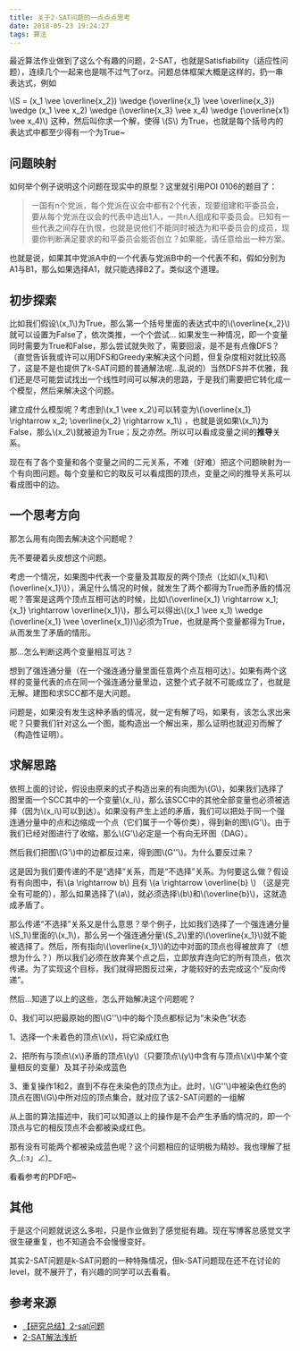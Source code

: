```yaml
---
title: 关于2-SAT问题的一点点点思考
date: 2018-05-23 19:24:27
tags: 算法
---
```


<script type="text/javascript" src="http://cdn.mathjax.org/mathjax/latest/MathJax.js?config=default"></script>

最近算法作业做到了这么个有趣的问题，2-SAT，也就是Satisfiability（适应性问题），连续几个一起来也是喘不过气了orz。问题总体框架大概是这样的，扔一串表达式，例如

\\(S = (x_1 \vee \overline{x_2}) \wedge (\overline{x_1} \vee \overline{x_3}) \wedge (x_1 \vee x_2) \wedge (\overline{x_3} \vee x_4) \wedge (\overline{x1} \vee x_4)\\) 这种，然后叫你求一个解，使得 \\(S\\) 为True，也就是每个括号内的表达式中都至少得有一个为True~<!-- more -->

## 问题映射

如何举个例子说明这个问题在现实中的原型？这里就引用POI 0106的题目了：

> 一国有n个党派，每个党派在议会中都有2个代表，现要组建和平委员会，要从每个党派在议会的代表中选出1人，一共n人组成和平委员会。已知有一些代表之间存在仇恨，也就是说他们不能同时被选为和平委员会的成员，现要你判断满足要求的和平委员会能否创立？如果能，请任意给出一种方案。

也就是说，如果其中党派A中的一个代表与党派B中的一个代表不和，假如分别为A1与B1，那么如果选择A1，就只能选择B2了。类似这个道理。



## 初步探索

比如我们假设\\(x_1\\)为True，那么第一个括号里面的表达式中的\\(\overline{x_2}\\)就可以设置为False了，依次类推，一个个尝试… 如果发生一种情况，即一个变量同时需要为True和False，那么尝试就失败了，需要回滚，是不是有点像DFS？（直觉告诉我或许可以用DFS和Greedy来解决这个问题，但复杂度相对就比较高了，这是不是也提供了k-SAT问题的普通解法呢…乱说的）当然DFS并不优雅，我们还是尽可能尝试找出一个线性时间可以解决的思路，于是我们需要把它转化成一个模型，然后来解决这个问题。

建立成什么模型呢？考虑到\\(x_1 \vee x_2\\)可以转变为\\(\overline{x_1} \rightarrow x_2; \overline{x_2} \rightarrow x_1\\) ，也就是说如果\\(x_1\\)为False，那么\\(x_2\\)就被迫为True；反之亦然。所以可以看成变量之间的**推导**关系。

现在有了各个变量和各个变量之间的二元关系，不难（好难）把这个问题映射为一个有向图问题。每个变量和它的取反可以看成图的顶点，变量之间的推导关系可以看成图中的边。



## 一个思考方向

那怎么用有向图去解决这个问题呢？

先不要硬着头皮想这个问题。

考虑一个情况，如果图中代表一个变量及其取反的两个顶点（比如\\(x_1\\)和\\(\overline{x_1}\\)），满足什么情况的时候，就发生了两个都得为True而矛盾的情况呢？答案是这两个顶点互相可达的时候，比如\\(\overline{x_1} \rightarrow x_1; {x_1} \rightarrow \overline{x_1}\\)，那么可以得出\\((x_1 \vee x_1) \wedge (\overline{x_1} \vee \overline{x_1})\\)必须为True，也就是两个变量都得为True，从而发生了矛盾的情形。

那…怎么判断这两个变量相互可达？

想到了强连通分量（在一个强连通分量里面任意两个点互相可达）。如果有两个这样的变量代表的点在同一个强连通分量里边，这整个式子就不可能成立了，也就是无解。建图和求SCC都不是大问题。

问题是，如果没有发生这种矛盾的情况，就一定有解了吗，如果有，该怎么求出来呢？只要我们针对这么一个图，能构造出一个解出来，那么证明也就迎刃而解了（构造性证明）。



## 求解思路

依照上面的讨论，假设由原来的式子构造出来的有向图为\\(G\\)，如果我们选择了图里面一个SCC其中的一个变量\\(x_i\\)，那么该SCC中的其他全部变量也必须被选择（因为\\(x_i\\)可以到达）。如果没有产生上述的矛盾，我们可以把处于同一个强连通分量中的点和边缩成一个点（它们属于一个等价类），得到新的图\\(G'\\)。由于我们已经对图进行了收缩，那么\\(G'\\)必定是一个有向无环图（DAG）。

然后我们把图\\(G'\\)中的边都反过来，得到图\\(G''\\)。为什么要反过来？

这是因为我们要传递的不是“选择”关系，而是“不选择”关系。为何要这么做？假设有有向图中，有\\(a \rightarrow b\\) 且有 \\(a \rightarrow \overline{b} \\) （这是完全有可能的），那么如果选择了\\(a\\)，就必须选择\\(b\\)和\\(\overline{b}\\)，这就造成矛盾了。

那么传递“不选择”关系又是什么意思？举个例子，比如我们选择了一个强连通分量\\(S_1\\)里面的\\(x_1\\)，那么另一个强连通分量\\(S_2\\)里的\\(\overline{x_1}\\)就不能被选择了。然后，所有指向\\(\overline{x_1}\\)的边中对面的顶点也得被放弃了（想想为什么？）所以我们必须在放弃某个点之后，立即放弃连向它的所有顶点，依次传递。为了实现这个目标，我们就得把图反过来，才能较好的去完成这个“反向传递”。

然后…知道了以上的这些，怎么开始解决这个问题呢？

0、我们可以把最原始的图\\(G''\\)中的每个顶点都标记为“未染色”状态

1、选择一个未着色的顶点\\(x\\)，将它染成红色

2、把所有与顶点\\(x\\)矛盾的顶点\\(y\\)（只要顶点\\(y\\)中含有与顶点\\(x\\)中某个变量相反的变量）及其子孙染成蓝色

3、重复操作1和2，直到不存在未染色的顶点为止。此时，\\(G''\\)中被染色红色的顶点在图\\(G\\)中所对应的顶点集合，就对应了该2-SAT问题的一组解

从上面的算法描述中，我们可以知道以上的操作是不会产生矛盾的情况的，即一个顶点与它的相反顶点不会都被染成红色。

那有没有可能两个都被染成蓝色呢？这个问题相应的证明极为精妙。我也理解了挺久\_\(:з」∠\)\_ 

看看参考的PDF吧~

## 其他

于是这个问题就说这么多啦，只是作业做到了感觉挺有趣。现在写博客总感觉文字很生硬重复，也不知道会不会慢慢变好。

其实2-SAT问题是k-SAT问题的一种特殊情况，但k-SAT问题现在还不在讨论的level，就不展开了，有兴趣的同学可以去看看。

## 参考来源

- [【研究总结】2-sat问题](https://blog.csdn.net/jarjingx/article/details/8521690)
- [2-SAT解法浅析](http://files.cppblog.com/theorix/sat2_sjtu_zhaoshuang.pdf)



